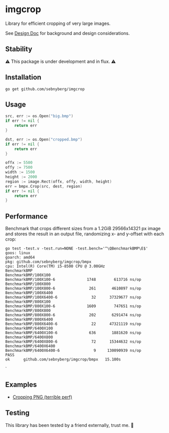 # imgcrop

Library for efficient cropping of very large images.

See [Design Doc](./docs/DESIGN.md) for background and design considerations.

## Stability

:warning: This package is under development and in flux. :warning:

## Installation

```shell
go get github.com/sebnyberg/imgcrop
```

## Usage

```go
src, err := os.Open("big.bmp")
if err != nil {
    return err
}

dst, err := os.Open("cropped.bmp")
if err != nil {
    return err
}

offx := 5500
offy := 7500
width := 1500
height := 2000
region := image.Rect(offx, offy, width, height)
err = bmpx.Crop(src, dest, region)
if err != nil {
    return err
}
```

## Performance

Benchmark that crops different sizes from a 1.2GiB 29566x14321 px image and stores the result in an output file, randomizing x- and y-offset with each crop:


```
go test -test.v -test.run=NONE -test.bench='^\QBenchmarkBMP\E$'
goos: linux
goarch: amd64
pkg: github.com/sebnyberg/imgcrop/bmpx
cpu: Intel(R) Core(TM) i5-8500 CPU @ 3.00GHz
BenchmarkBMP
BenchmarkBMP/100X100
BenchmarkBMP/100X100-6         	    1748	    613716 ns/op
BenchmarkBMP/100X800
BenchmarkBMP/100X800-6         	     261	   4610897 ns/op
BenchmarkBMP/100X6400
BenchmarkBMP/100X6400-6        	      32	  37329677 ns/op
BenchmarkBMP/800X100
BenchmarkBMP/800X100-6         	    1609	    747651 ns/op
BenchmarkBMP/800X800
BenchmarkBMP/800X800-6         	     202	   6291474 ns/op
BenchmarkBMP/800X6400
BenchmarkBMP/800X6400-6        	      22	  47321119 ns/op
BenchmarkBMP/6400X100
BenchmarkBMP/6400X100-6        	     636	   1881620 ns/op
BenchmarkBMP/6400X800
BenchmarkBMP/6400X800-6        	      72	  15344632 ns/op
BenchmarkBMP/6400X6400
BenchmarkBMP/6400X6400-6       	       9	 130090939 ns/op
PASS
ok  	github.com/sebnyberg/imgcrop/bmpx	15.100s
```

`

## Examples

* [Cropping PNG (terrible perf)](./examples/png.go)

## Testing

This library has been tested by a friend externally, trust me. :eyes:

